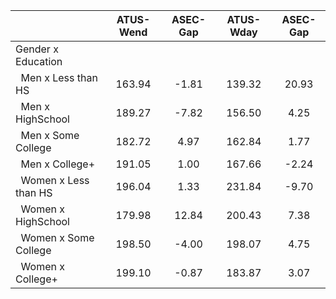 
|                      |    ATUS-Wend |     ASEC-Gap |    ATUS-Wday |     ASEC-Gap |
| -------------------- | :----------: | :----------: | :----------: | :----------: |
| Gender x Education   |              |              |              |              |
| &nbsp;&nbsp;Men x Less than HS |       163.94 |        -1.81 |       139.32 |        20.93 |
| &nbsp;&nbsp;Men x HighSchool |       189.27 |        -7.82 |       156.50 |         4.25 |
| &nbsp;&nbsp;Men x Some College |       182.72 |         4.97 |       162.84 |         1.77 |
| &nbsp;&nbsp;Men x College+ |       191.05 |         1.00 |       167.66 |        -2.24 |
| &nbsp;&nbsp;Women x Less than HS |       196.04 |         1.33 |       231.84 |        -9.70 |
| &nbsp;&nbsp;Women x HighSchool |       179.98 |        12.84 |       200.43 |         7.38 |
| &nbsp;&nbsp;Women x Some College |       198.50 |        -4.00 |       198.07 |         4.75 |
| &nbsp;&nbsp;Women x College+ |       199.10 |        -0.87 |       183.87 |         3.07 |

